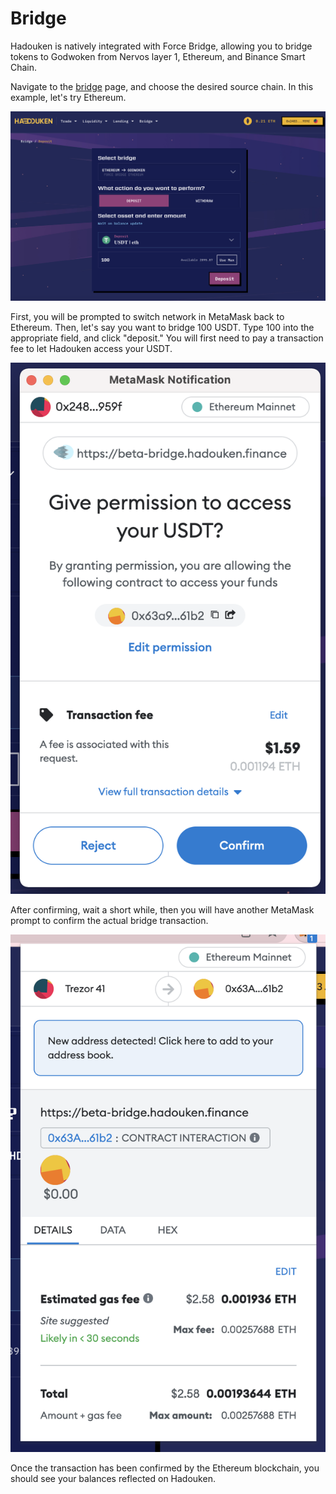 # Bridge

Hadouken is natively integrated with Force Bridge, allowing you to bridge tokens to Godwoken from Nervos layer 1, Ethereum, and Binance Smart Chain.

Navigate to the [bridge](https://app.hadouken.finance/bridge) page, and choose the desired source chain. In this example, let's try Ethereum.

![](<../.gitbook/assets/image (10).png>)

First, you will be prompted to switch network in MetaMask back to Ethereum. Then, let's say you want to bridge 100 USDT. Type 100 into the appropriate field, and click "deposit." You will first need to pay a transaction fee to let Hadouken access your USDT.

![](<../.gitbook/assets/image (23).png>)

After confirming, wait a short while, then you will have another MetaMask prompt to confirm the actual bridge transaction.

![](<../.gitbook/assets/image (3).png>)

Once the transaction has been confirmed by the Ethereum blockchain, you should see your balances reflected on Hadouken.
